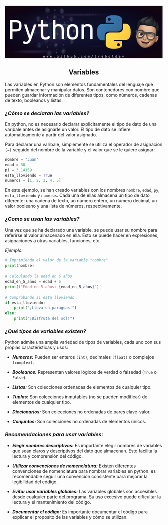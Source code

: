 ![Banner](/Python/Python_Github_Banner.png)

<div align="center"><h2>Variables</h2></div>

Las variables en Python son elementos fundamentales del lenguaje que permiten almacenar y manipular datos. Son contenedores con nombre que pueden guardar información de diferentes tipos, como números, cadenas de texto, booleanos y listas.

### *¿Cómo se declaran las variables?*

En python, no es necesario declarar explicitamente el tipo de dato de una varibale antes de asignarle un valor. El tipo de dato se infiere automaticamente a partir del valor asignado.

Para declarar una varibale, simplemente se utiliza el operador de asignacion `(=)` seguido del nombre de la variable y el valor que se le quiere asignar:

```py
nombre = "Juan"
edad = 30
pi = 3.14159
esta_lloviendo = True
numeros = [1, 2, 3, 4, 5]
```

En este ejemplo, se han creado variables con los nombres `nombre`, `edad`, `py`, `esta_lloviendo` y `numeros`. Cada una de ellas almacena un tipo de dato diferente: una cadena de texto, un número entero, un número decimal, un valor booleano y una lista de números, respectivamente.

### *¿Como se usan las variables?*

Una vez que se ha declarado una variable, se puede usar su nombre para referirse al valor almacenado en ella. Esto se puede hacer en expresiones, asignaciones a otras variables, funciones, etc.

*Ejemplo:*

```py
# Imprimiendo el valor de la variable "nombre"
print(nombre)

# Calculando la edad en 5 años
edad_en_5_años = edad + 5
print(f"Edad en 5 años: {edad_en_5_años}")

# Comprobando si esta lloviendo
if esta_lloviendo:
    print("¡Lleva un paraguas!")
else:
    print("¡Disfruta del sol!")
```

### *¿Qué tipos de variables existen?*

Python admite una amplia variedad de tipos de variables, cada uno con sus propias caracteristicas y usos:

- ***Numeros:*** Pueden ser enteros `(int)`, decimales `(float)` o complejos `(complex)`.
  
- ***Booleanos:*** Representan valores lógicos de verdad o falsedad (`True` o `False`).
  
- ***Listas:*** Son colecciones ordenadas de elementos de cualquier tipo.
  
- ***Tuplas:*** Son colecciones inmutables (no se pueden modificar) de elementos de cualquier tipo.
  
- ***Diccionarios:*** Son colecciones no ordenadas de pares clave-valor.
  
- ***Conjuntos:*** Son colecciones no ordenadas de elementos únicos.

### *Recomendaciones para usar variables:*

- ***Elegir nombres descriptivos:*** Es importante elegir nombres de variables que sean claros y descriptivos del dato que almacenan. Esto facilita la lectura y comprensión del código.
  
- ***Utilizar convenciones de nomenclatura:*** Existen diferentes convenciones de nomenclatura para nombrar variables en python. es recomendable seguir una convención consistente para mejorar la legibilidad del código.
  
- ***Evitar usar variables globales:*** Las variables globales son accesibles desde cualquier parte del programa. Su uso excesivo puede dificultar la lectura y el mantenimiento del código.
  
- ***Documentar el código:*** Es importante documentar el código para explicar el proposito de las variables y cómo se utilizan.